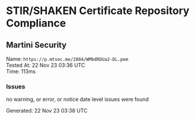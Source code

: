 # STIR/SHAKEN Certificate Repository Compliance

## Martini Security

Name: `https://p.mtsec.me/2884/WMbdRDUa2-DL.pem`\
Tested At: 22 Nov 23 03:36 UTC\
Time: 113ms

### Issues

no warning, or error, or notice date level issues were found

Generated: 22 Nov 23 03:38 UTC
